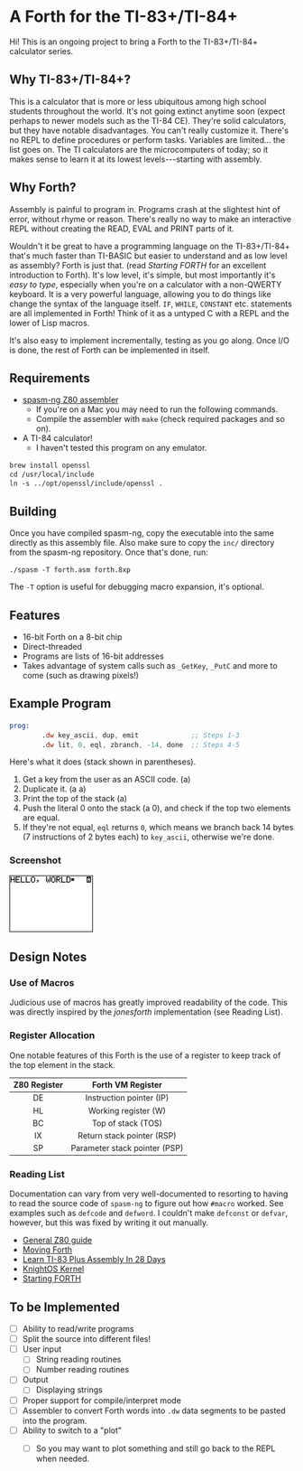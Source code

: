 # A Forth for the TI-83+/TI-84+

Hi!  This is an ongoing project to bring a Forth to the TI-83+/TI-84+
calculator series.

## Why TI-83+/TI-84+?
This is a calculator that is more or less ubiquitous among high school
students throughout the world.  It's not going extinct anytime soon
(expect perhaps to newer models such as the TI-84 CE).  They're solid
calculators, but they have notable disadvantages.  You can't really
customize it.  There's no REPL to define procedures or perform tasks.
Variables are limited... the list goes on.  The TI calculators are the
microcomputers of today; so it makes sense to learn it at its lowest
levels---starting with assembly.

## Why Forth?
Assembly is painful to program in.  Programs crash at the slightest
hint of error, without rhyme or reason.  There's really no way to make
an interactive REPL without creating the READ, EVAL and PRINT parts of
it.

Wouldn't it be great to have a programming language on the
TI-83+/TI-84+ that's much faster than TI-BASIC but easier to
understand and as low level as assembly?  Forth is just that.  (read
_Starting FORTH_ for an excellent introduction to Forth).  It's low
level, it's simple, but most importantly it's _easy to type_,
especially when you're on a calculator with a non-QWERTY keyboard.  It
is a very powerful language, allowing you to do things like change the
syntax of the language itself.  `IF`, `WHILE`, `CONSTANT`
etc. statements are all implemented in Forth!  Think of it as a
untyped C with a REPL and the lower of Lisp macros.

It's also easy to implement incrementally, testing as you go along.  Once
I/O is done, the rest of Forth can be implemented in itself.
## Requirements
- [spasm-ng Z80 assembler](https://github.com/alberthdev/spasm-ng)
  - If you're on a Mac you may need to run the following commands.
  - Compile the assembler with `make` (check required packages and so
    on).
- A TI-84 calculator!
  - I haven't tested this program on any emulator.

```shell
brew install openssl
cd /usr/local/include
ln -s ../opt/openssl/include/openssl .
```

## Building
Once you have compiled spasm-ng, copy the executable into the same
directly as this assembly file.  Also make sure to copy the `inc/`
directory from the spasm-ng repository.  Once that's done, run:
```shell
./spasm -T forth.asm forth.8xp
```
The `-T` option is useful for debugging macro expansion, it's
optional.

## Features
- 16-bit Forth on a 8-bit chip
- Direct-threaded
- Programs are lists of 16-bit addresses
- Takes advantage of system calls such as `_GetKey`, `_PutC` and more
  to come (such as drawing pixels!)
## Example Program
```asm
prog:
        .dw key_ascii, dup, emit             ;; Steps 1-3
        .dw lit, 0, eql, zbranch, -14, done  ;; Steps 4-5
```

Here's what it does (stack shown in parentheses).
1. Get a key from the user as an ASCII code. (a)
2. Duplicate it. (a a)
3. Print the top of the stack (a)
4. Push the literal 0 onto the stack (a 0), and check if the top two
   elements are equal.
5. If they're not equal, `eql` returns `0`, which means we branch back
   14 bytes (7 instructions of 2 bytes each) to `key_ascii`, otherwise
   we're done.

### Screenshot
![Result of running the program](demo.png)

## Design Notes
### Use of Macros
Judicious use of macros has greatly improved readability of the code.
This was directly inspired by the _jonesforth_ implementation (see
Reading List).
### Register Allocation
One notable features of this Forth is the use of a register to keep
track of the top element in the stack.

| Z80 Register | Forth VM Register             |
| :---:        | :---:                         |
| DE           | Instruction pointer (IP)      |
| HL           | Working register (W)          |
| BC           | Top of stack (TOS)            |
| IX           | Return stack pointer (RSP)    |
| SP           | Parameter stack pointer (PSP) |
### Reading List
Documentation can vary from very well-documented to resorting to
having to read the source code of `spasm-ng` to figure out how
`#macro` worked.  See examples such as `defcode` and `defword`.  I
couldn't make `defconst` or `defvar`, however, but this was fixed by
writing it out manually.

- [General Z80 guide](http://jgmalcolm.com/z80/#advanced)
- [Moving Forth](http://www.bradrodriguez.com/papers/moving1.htm)
- [Learn TI-83 Plus Assembly In 28 Days](http://tutorials.eeems.ca/ASMin28Days/welcome.html)
- [KnightOS Kernel](https://github.com/KnightOS/kernel)
- [Starting FORTH](https://www.forth.com/starting-forth/)

## To be Implemented
- [ ] Ability to read/write programs
- [ ] Split the source into different files!
- [ ] User input
  - [ ] String reading routines
  - [ ] Number reading routines
- [ ] Output
  - [ ] Displaying strings
- [ ] Proper support for compile/interpret mode
- [ ] Assembler to convert Forth words into `.dw` data segments to be
pasted into the program.
- [ ] Ability to switch to a "plot"
  - [ ] So you may want to plot something and still go back to the
        REPL when needed.

